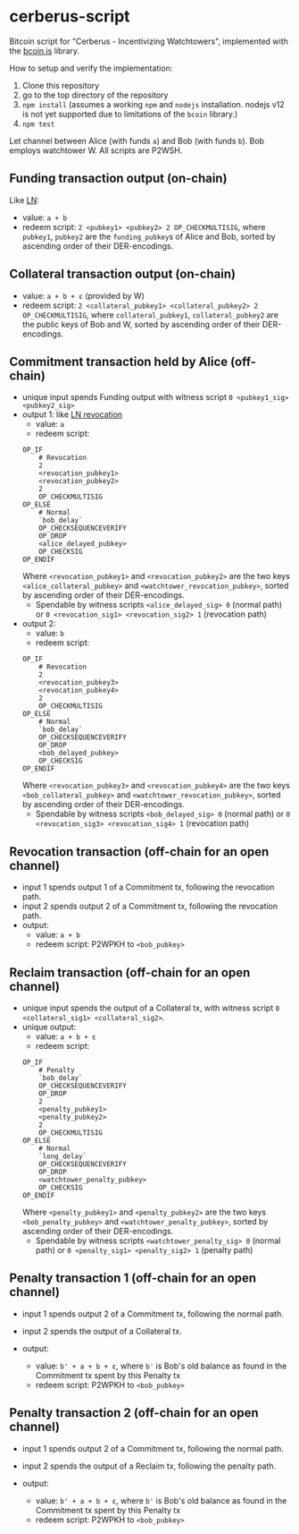 # cerberus-script

Bitcoin script for "Cerberus - Incentivizing Watchtowers", implemented with the
[bcoin.js](https://github.com/bcoin-org/bcoin/) library.

How to setup and verify the implementation:
1. Clone this repository
1. go to the top directory of the repository
1. `npm install` (assumes a working `npm` and `nodejs` installation. nodejs v12 is not yet
   supported due to limitations of the `bcoin` library.)
1. `npm test`

Let channel between Alice (with funds `a`) and Bob (with funds `b`). Bob employs
watchtower W. All scripts are P2WSH.

## Funding transaction output (on-chain)

Like
[LN](https://github.com/lightningnetwork/lightning-rfc/blob/636b9f2e28c5eb9564b50b85ac85e23fc2176623/03-transactions.md#funding-transaction-output):
* value: `a + b`
* redeem script: `2 <pubkey1> <pubkey2> 2 OP_CHECKMULTISIG`, where `pubkey1`, `pubkey2`
  are the `funding_pubkey`s of Alice and Bob, sorted by ascending order of their
  DER-encodings.

## Collateral transaction output (on-chain)

* value: `a + b + ε` (provided by W)
* redeem script: `2 <collateral_pubkey1> <collateral_pubkey2> 2 OP_CHECKMULTISIG`, where
  `collateral_pubkey1`, `collateral_pubkey2` are the public keys of Bob and W, sorted by
  ascending order of their DER-encodings.

## Commitment transaction held by Alice (off-chain)

* unique input spends Funding output with witness script `0 <pubkey1_sig> <pubkey2_sig>`
* output 1: like [LN
  revocation](https://github.com/lightningnetwork/lightning-rfc/blob/636b9f2e28c5eb9564b50b85ac85e23fc2176623/03-transactions.md#to_local-output)
  * value: `a`
  * redeem script:
  ```
  OP_IF
      # Revocation
      2
      <revocation_pubkey1>
      <revocation_pubkey2>
      2
      OP_CHECKMULTISIG
  OP_ELSE
      # Normal
      `bob_delay`
      OP_CHECKSEQUENCEVERIFY
      OP_DROP
      <alice_delayed_pubkey>
      OP_CHECKSIG
  OP_ENDIF
  ```
  Where `<revocation_pubkey1>` and `<revocation_pubkey2>` are the two keys
  `<alice_collateral_pubkey>` and `<watchtower_revocation_pubkey>`, sorted by ascending
  order of their DER-encodings.
    * Spendable by witness scripts `<alice_delayed_sig> 0` (normal path) or `0
      <revocation_sig1> <revocation_sig2> 1` (revocation path)
* output 2:
  * value: `b`
  * redeem script:
  ```
  OP_IF
      # Revocation
      2
      <revocation_pubkey3>
      <revocation_pubkey4>
      2
      OP_CHECKMULTISIG
  OP_ELSE
      # Normal
      `bob_delay`
      OP_CHECKSEQUENCEVERIFY
      OP_DROP
      <bob_delayed_pubkey>
      OP_CHECKSIG
  OP_ENDIF
  ```
  Where `<revocation_pubkey3>` and `<revocation_pubkey4>` are the two keys
  `<bob_collateral_pubkey>` and `<watchtower_revocation_pubkey>`, sorted by ascending
  order of their DER-encodings.
    * Spendable by witness scripts `<bob_delayed_sig> 0` (normal path) or `0
      <revocation_sig3> <revocation_sig4> 1` (revocation path)

## Revocation transaction (off-chain for an open channel)

* input 1 spends output 1 of a Commitment tx, following the revocation path.
* input 2 spends output 2 of a Commitment tx, following the revocation path.
* output:
  * value: `a + b`
  * redeem script: P2WPKH to `<bob_pubkey>`

## Reclaim transaction (off-chain for an open channel)

* unique input spends the output of a Collateral tx, with witness script `0
  <collateral_sig1> <collateral_sig2>`.
* unique output:
  * value: `a + b + ε`
  * redeem script:
  ```
  OP_IF
      # Penalty
      `bob_delay`
      OP_CHECKSEQUENCEVERIFY
      OP_DROP
      2
      <penalty_pubkey1>
      <penalty_pubkey2>
      2
      OP_CHECKMULTISIG
  OP_ELSE
      # Normal
      `long_delay`
      OP_CHECKSEQUENCEVERIFY
      OP_DROP
      <watchtower_penalty_pubkey>
      OP_CHECKSIG
  OP_ENDIF
  ```
  Where `<penalty_pubkey1>` and `<penalty_pubkey2>` are the two keys
  `<bob_penalty_pubkey>` and `<watchtower_penalty_pubkey>`, sorted by ascending
  order of their DER-encodings.
  * Spendable by witness scripts `<watchtower_penalty_sig> 0` (normal path) or `0
    <penalty_sig1> <penalty_sig2> 1` (penalty path)

## Penalty transaction 1 (off-chain for an open channel)

* input 1 spends output 2 of a Commitment tx, following the normal path.
* input 2 spends the output of a Collateral tx.

* output:
  * value: `b' + a + b + ε`, where `b'` is Bob's old balance as found in the Commitment tx
    spent by this Penalty tx
  * redeem script: P2WPKH to `<bob_pubkey>`

## Penalty transaction 2 (off-chain for an open channel)

* input 1 spends output 2 of a Commitment tx, following the normal path.
* input 2 spends the output of a Reclaim tx, following the penalty path.

* output:
  * value: `b' + a + b + ε`, where `b'` is Bob's old balance as found in the Commitment tx
    spent by this Penalty tx
  * redeem script: P2WPKH to `<bob_pubkey>`
